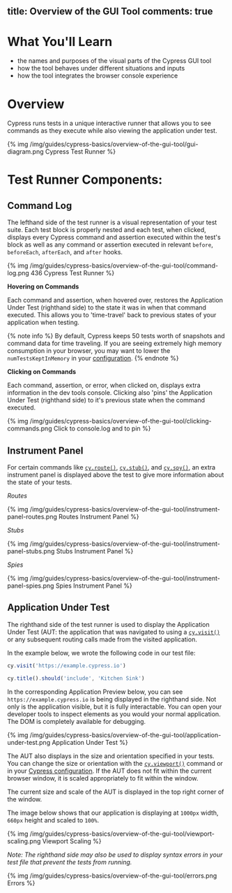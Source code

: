 title: Overview of the GUI Tool
comments: true
---

# What You'll Learn

- the names and purposes of the visual parts of the Cypress GUI tool
- how the tool behaves under different situations and inputs
- how the tool integrates the browser console experience

# Overview

Cypress runs tests in a unique interactive runner that allows you to see commands as they execute while also viewing the application under test.

{% img /img/guides/cypress-basics/overview-of-the-gui-tool/gui-diagram.png Cypress Test Runner %}


# Test Runner Components:

## Command Log

The lefthand side of the test runner is a visual representation of your test suite. Each test block is properly nested and each test, when clicked, displays every Cypress command and assertion executed within the test's block as well as any command or assertion executed in relevant `before`, `beforeEach`, `afterEach`, and `after` hooks.

{% img /img/guides/cypress-basics/overview-of-the-gui-tool/command-log.png 436 Cypress Test Runner %}

**Hovering on Commands**

Each command and assertion, when hovered over, restores the Application Under Test (righthand side) to the state it was in when that command executed. This allows you to 'time-travel' back to previous states of your application when testing.

{% note info  %}
By default, Cypress keeps 50 tests worth of snapshots and command data for time traveling. If you are seeing extremely high memory consumption in your browser, you may want to lower the `numTestsKeptInMemory` in your [configuration](https://on.cypress.io/guides/configuration#section-global).
{% endnote %}

**Clicking on Commands**

Each command, assertion, or error, when clicked on, displays extra information in the dev tools console. Clicking also 'pins' the Application Under Test (righthand side) to it's previous state when the command executed.

{% img /img/guides/cypress-basics/overview-of-the-gui-tool/clicking-commands.png Click to console.log and to pin %}


## Instrument Panel

For certain commands like [`cy.route()`](https://on.cypress.io/api/route), [`cy.stub()`](https://on.cypress.io/api/stub), and [`cy.spy()`](https://on.cypress.io/api/spy), an extra instrument panel is displayed above the test to give more information about the state of your tests.

*Routes*

{% img /img/guides/cypress-basics/overview-of-the-gui-tool/instrument-panel-routes.png Routes Instrument Panel %}

*Stubs*

{% img /img/guides/cypress-basics/overview-of-the-gui-tool/instrument-panel-stubs.png Stubs Instrument Panel %}

*Spies*

{% img /img/guides/cypress-basics/overview-of-the-gui-tool/instrument-panel-spies.png Spies Instrument Panel %}

## Application Under Test

The righthand side of the test runner is used to display the Application Under Test (AUT: the application that was navigated to using a [`cy.visit()`](https://on.cypress.io/api/visit) or any subsequent routing calls made from the visited application.

In the example below, we wrote the following code in our test file:

```javascript
cy.visit('https://example.cypress.io')

cy.title().should('include', 'Kitchen Sink')
```

In the corresponding Application Preview below, you can see `https://example.cypress.io` is being displayed in the righthand side. Not only is the application visible, but it is fully interactable. You can open your developer tools to inspect elements as you would your normal application. The DOM is completely available for debugging.

{% img /img/guides/cypress-basics/overview-of-the-gui-tool/application-under-test.png Application Under Test %}

The AUT also displays in the size and orientation specified in your tests. You can change the size or orientation with the [`cy.viewport()`](https://on.cypress.io/api/viewport) command or in your [Cypress configuration](https://docs.cypress.io/docs/configuration#section-viewport). If the AUT does not fit within the current browser window, it is scaled appropriately to fit within the window.

The current size and scale of the AUT is displayed in the top right corner of the window.

The image below shows that our application is displaying at `1000px` width, `660px` height and scaled to `100%`.

{% img /img/guides/cypress-basics/overview-of-the-gui-tool/viewport-scaling.png Viewport Scaling %}

*Note: The righthand side may also be used to display syntax errors in your test file that prevent the tests from running.*

{% img /img/guides/cypress-basics/overview-of-the-gui-tool/errors.png Errors %}
